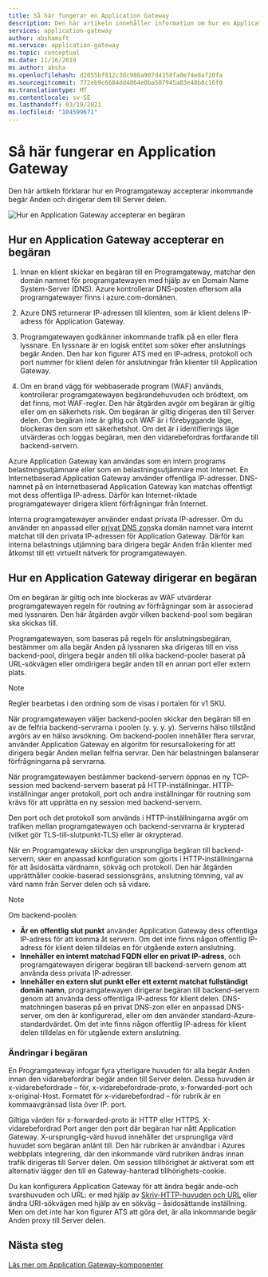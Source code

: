 ```yaml
---
title: Så här fungerar en Application Gateway
description: Den här artikeln innehåller information om hur en Application Gateway accepterar inkommande begär Anden och dirigerar dem till Server delen.
services: application-gateway
author: abshamsft
ms.service: application-gateway
ms.topic: conceptual
ms.date: 11/16/2019
ms.author: absha
ms.openlocfilehash: d2055bf812c3dc986a907d4358fa0e74e8af20fa
ms.sourcegitcommit: 772eb9c6684dd4864e0ba507945a83e48b8c16f0
ms.translationtype: MT
ms.contentlocale: sv-SE
ms.lasthandoff: 03/19/2021
ms.locfileid: "104599671"
---
```

# <a name="how-an-application-gateway-works"></a>Så här fungerar en Application Gateway

Den här artikeln förklarar hur en Programgateway accepterar inkommande begär Anden och dirigerar dem till Server delen.

![Hur en Application Gateway accepterar en begäran](./media/how-application-gateway-works/how-application-gateway-works.png)

## <a name="how-an-application-gateway-accepts-a-request"></a>Hur en Application Gateway accepterar en begäran

1. Innan en klient skickar en begäran till en Programgateway, matchar den domän namnet för programgatewayen med hjälp av en Domain Name System-Server (DNS). Azure kontrollerar DNS-posten eftersom alla programgatewayer finns i azure.com-domänen.

2. Azure DNS returnerar IP-adressen till klienten, som är klient delens IP-adress för Application Gateway.

3. Programgatewayen godkänner inkommande trafik på en eller flera lyssnare. En lyssnare är en logisk entitet som söker efter anslutnings begär Anden. Den har kon figurer ATS med en IP-adress, protokoll och port nummer för klient delen för anslutningar från klienter till Application Gateway.

4. Om en brand vägg för webbaserade program (WAF) används, kontrollerar programgatewayen begärandehuvuden och brödtext, om det finns, mot WAF-regler. Den här åtgärden avgör om begäran är giltig eller om en säkerhets risk. Om begäran är giltig dirigeras den till Server delen. Om begäran inte är giltig och WAF är i förebyggande läge, blockeras den som ett säkerhetshot. Om det är i identifierings läge utvärderas och loggas begäran, men den vidarebefordras fortfarande till backend-servern.

Azure Application Gateway kan användas som en intern programs belastningsutjämnare eller som en belastningsutjämnare mot Internet. En Internetbaserad Application Gateway använder offentliga IP-adresser. DNS-namnet på en Internetbaserad Application Gateway kan matchas offentligt mot dess offentliga IP-adress. Därför kan Internet-riktade programgatewayer dirigera klient förfrågningar från Internet.

Interna programgatewayer använder endast privata IP-adresser. Om du använder en anpassad eller [privat DNS zon](../dns/private-dns-overview.md)ska domän namnet vara internt matchat till den privata IP-adressen för Application Gateway. Därför kan interna belastnings utjämning bara dirigera begär Anden från klienter med åtkomst till ett virtuellt nätverk för programgatewayen.

## <a name="how-an-application-gateway-routes-a-request"></a>Hur en Application Gateway dirigerar en begäran

Om en begäran är giltig och inte blockeras av WAF utvärderar programgatewayen regeln för routning av förfrågningar som är associerad med lyssnaren. Den här åtgärden avgör vilken backend-pool som begäran ska skickas till.

Programgatewayen, som baseras på regeln för anslutningsbegäran, bestämmer om alla begär Anden på lyssnaren ska dirigeras till en viss backend-pool, dirigera begär anden till olika backend-pooler baserat på URL-sökvägen eller omdirigera begär anden till en annan port eller extern plats.
>[!NOTE]
>Regler bearbetas i den ordning som de visas i portalen för v1 SKU. 

När programgatewayen väljer backend-poolen skickar den begäran till en av de felfria backend-servrarna i poolen (y. y. y. y). Serverns hälso tillstånd avgörs av en hälso avsökning. Om backend-poolen innehåller flera servrar, använder Application Gateway en algoritm för resursallokering för att dirigera begär Anden mellan felfria servrar. Den här belastningen balanserar förfrågningarna på servrarna.

När programgatewayen bestämmer backend-servern öppnas en ny TCP-session med backend-servern baserat på HTTP-inställningar. HTTP-inställningar anger protokoll, port och andra inställningar för routning som krävs för att upprätta en ny session med backend-servern.

Den port och det protokoll som används i HTTP-inställningarna avgör om trafiken mellan programgatewayen och backend-servrarna är krypterad (vilket gör TLS-till-slutpunkt-TLS) eller är okrypterad.

När en Programgateway skickar den ursprungliga begäran till backend-servern, sker en anpassad konfiguration som gjorts i HTTP-inställningarna för att åsidosätta värdnamn, sökväg och protokoll. Den här åtgärden upprätthåller cookie-baserad sessionsgräns, anslutning tömning, val av värd namn från Server delen och så vidare.

 >[!NOTE]
>Om backend-poolen:
> - **Är en offentlig slut punkt** använder Application Gateway dess offentliga IP-adress för att komma åt servern. Om det inte finns någon offentlig IP-adress för klient delen tilldelas en för utgående extern anslutning.
> - **Innehåller en internt matchad FQDN eller en privat IP-adress**, och programgatewayen dirigerar begäran till backend-servern genom att använda dess privata IP-adresser.
> - **Innehåller en extern slut punkt eller ett externt matchat fullständigt domän namn**, programgatewayen dirigerar begäran till backend-servern genom att använda dess offentliga IP-adress för klient delen. DNS-matchningen baseras på en privat DNS-zon eller en anpassad DNS-server, om den är konfigurerad, eller om den använder standard-Azure-standardvärdet. Om det inte finns någon offentlig IP-adress för klient delen tilldelas en för utgående extern anslutning.

### <a name="modifications-to-the-request"></a>Ändringar i begäran

En Programgateway infogar fyra ytterligare huvuden för alla begär Anden innan den vidarebefordrar begär anden till Server delen. Dessa huvuden är x-vidarebefordrade – för, x-vidarebefordrade-proto, x-forwarded-port och x-original-Host. Formatet för x-vidarebefordrad – för rubrik är en kommaavgränsad lista över IP: port.

Giltiga värden för x-forwarded-proto är HTTP eller HTTPS. X-vidarebefordrad Port anger den port där begäran har nått Application Gateway. X-ursprunglig-värd huvud innehåller det ursprungliga värd huvudet som begäran anlänt till. Den här rubriken är användbar i Azures webbplats integrering, där den inkommande värd rubriken ändras innan trafik dirigeras till Server delen. Om session tillhörighet är aktiverat som ett alternativ lägger den till en Gateway-hanterad tillhörighets-cookie.

Du kan konfigurera Application Gateway för att ändra begär ande-och svarshuvuden och URL: er med hjälp av [Skriv-HTTP-huvuden och URL](rewrite-http-headers-url.md) eller ändra URI-sökvägen med hjälp av en sökväg – åsidosättande inställning. Men om det inte har kon figurer ATS att göra det, är alla inkommande begär Anden proxy till Server delen.

## <a name="next-steps"></a>Nästa steg

[Läs mer om Application Gateway-komponenter](application-gateway-components.md)
